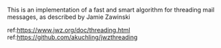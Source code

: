 This is an implementation of a fast and smart algorithm for threading
mail messages, as described by Jamie Zawinski 

ref:https://www.jwz.org/doc/threading.html
ref:https://github.com/akuchling/jwzthreading
